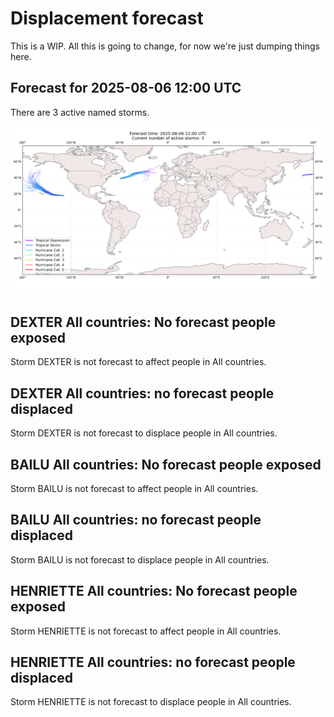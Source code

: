 # Displacement forecast

This is a WIP. All this is going to change, for now we're just dumping things here.

## Forecast for 2025-08-06 12:00 UTC

There are 3 active named storms.

![Active storm ensemble tracks](ECMWF_TC_tracks_20250806120000.png)


## DEXTER All countries: No forecast people exposed

Storm DEXTER is not forecast to affect people in All countries.


## DEXTER All countries: no forecast people displaced

Storm DEXTER is not forecast to displace people in All countries.


## BAILU All countries: No forecast people exposed

Storm BAILU is not forecast to affect people in All countries.


## BAILU All countries: no forecast people displaced

Storm BAILU is not forecast to displace people in All countries.


## HENRIETTE All countries: No forecast people exposed

Storm HENRIETTE is not forecast to affect people in All countries.


## HENRIETTE All countries: no forecast people displaced

Storm HENRIETTE is not forecast to displace people in All countries.



